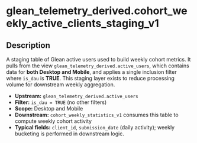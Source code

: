 # glean_telemetry_derived.cohort_weekly_active_clients_staging_v1

## Description

A staging table of Glean active users used to build weekly cohort metrics. It pulls from the view `glean_telemetry_derived.active_users`, which contains data for **both Desktop and Mobile**, and applies a single inclusion filter where `is_dau` is **TRUE**. This staging layer exists to reduce processing volume for downstream weekly aggregation.

* **Upstream:** `glean_telemetry_derived.active_users`
* **Filter:** `is_dau = TRUE` (no other filters)
* **Scope:** Desktop and Mobile
* **Downstream:** `cohort_weekly_statistics_v1` consumes this table to compute weekly cohort activity
* **Typical fields:** `client_id`, `submission_date` (daily activity); weekly bucketing is performed in downstream logic.
